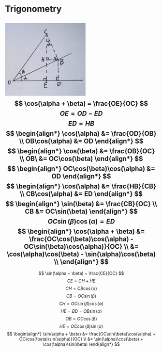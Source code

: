 # Trigonometry
![](res/img.png)
$$
\cos(\alpha + \beta) = \frac{OE}{OC}
$$
$$
OE = OD - ED
$$
$$
ED = HB
$$
$$
\begin{align*}
\cos(\alpha) &= \frac{OD}{OB} \\
OB\cos(\alpha) &= OD
\end{align*}
$$
$$
\begin{align*}
\cos(\beta) &= \frac{OB}{OC} \\
OB\ &= OC\cos(\beta)
\end{align*}
$$
$$
\begin{align*}
OC\cos(\beta)\cos(\alpha) &= OD
\end{align*}
$$
$$
\begin{align*}
\cos(\alpha) &= \frac{HB}{CB} \\
CB\cos(\alpha) &= ED
\end{align*}
$$
$$
\begin{align*}
\sin(\beta) &= \frac{CB}{OC} \\
CB &= OC\sin(\beta)
\end{align*}
$$
$$
OC\sin(\beta)\cos(\alpha) = ED
$$
$$
\begin{align*}
\cos(\alpha + \beta) &= \frac{OC\cos(\beta)\cos(\alpha) - OC\sin(\beta)\cos(\alpha)}{OC} \\
&= \cos(\alpha)\cos(\beta) - \sin(\alpha)\cos(\beta) \\
\end{align*}
$$
---
$$
\sin(\alpha + \beta) = \frac{CE}{OC}
$$
$$
CE = CH + HE
$$
$$
CH = CB\cos(\alpha)
$$
$$
CB = OC\sin(\beta)
$$
$$
CH = OC\sin(\beta)\cos(\alpha)
$$
$$
HE = BD = OB\sin(\alpha)
$$
$$
OB = OC\cos(\beta)
$$
$$
HE = OC\cos(\beta)\sin(\alpha)
$$
$$
\begin{align*}
\sin(\alpha + \beta) &= \frac{OC\sin(\beta)\cos(\alpha) + OC\cos(\beta)\sin(\alpha)}{OC} \\
&= \sin(\alpha)\cos(\beta) + \cos(\alpha)\sin(\beta)
\end{align*}
$$